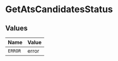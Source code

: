 # GetAtsCandidatesStatus


## Values

| Name    | Value   |
| ------- | ------- |
| `ERROR` | error   |